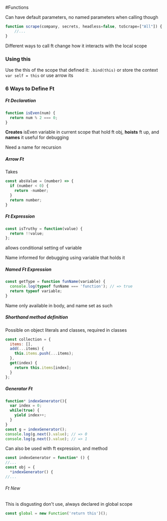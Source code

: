 #Functions

Can have default parameters, no named parameters when calling though

```js
function scrape(company, secrets, headless=false, toScrape=["All"]) {
	//...
}
```

Different ways to call ft change how it interacts with the local scope

### Using this

Use the this of the scope that defined it: `.bind(this)` or store the context `var self = this` or use arrow its

### 6 Ways to Define Ft

##### Ft Declaration

```js
function isEven(num) {
  return num % 2 === 0;
}
```

**Creates** isEven variable in current scope that hold ft obj, **hoists** ft up, and **names** it useful for debugging

Need a name for recursion

##### Arrow Ft

Takes

```javascript
const absValue = (number) => {
  if (number < 0) {
    return -number;
  }
  return number;
}
```

##### Ft Expression

```js
const isTruthy = function(value) {
  return !!value;
};
```

allows conditional setting of variable

Name informed for debugging using variable that holds it

##### Named Ft Expression

```js
const getType = function funName(variable) {
  console.log(typeof funName === 'function'); // => true
  return typeof variable;
}
```

Name only available in body, and name set as such

##### Shorthand method definition 

Possible on object literals and classes, required in classes

```js
const collection = {
  items: [],
  add(...items) {
    this.items.push(...items);
  },
  get(index) {
    return this.items[index];
  }
};
```

##### Generator Ft

```js
function* indexGenerator(){
  var index = 0;
  while(true) {
    yield index++;
  }
}
const g = indexGenerator();
console.log(g.next().value); // => 0
console.log(g.next().value); // => 1
```

Can also be used with ft expression, and method

```js
const indexGenerator = function* () {
//...
const obj = {
  *indexGenerator() {
//... 
```

###### Ft New

This is disgusting don't use, always declared in global scope

```js
const global = new Function('return this')();
```

